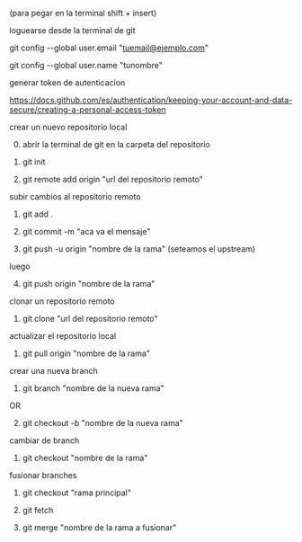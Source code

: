 (para pegar en la terminal shift + insert)


loguearse desde la terminal de git

git config --global user.email "tuemail@ejemplo.com"

git config --global user.name "tunombre"


generar token de autenticacion

https://docs.github.com/es/authentication/keeping-your-account-and-data-secure/creating-a-personal-access-token




crear un nuevo repositorio local

0) abrir la terminal de git en la carpeta del repositorio

1) git init 

2) git remote add origin "url del repositorio remoto"




subir cambios al repositorio remoto

1) git add .  

2) git commit -m "aca va el mensaje"

3) git push -u origin "nombre de la rama" (seteamos el upstream)

luego

4) git push origin "nombre de la rama" 



clonar un repositorio remoto

1) git clone "url del repositorio remoto"



actualizar el repositorio local 

1) git pull origin "nombre de la rama"  



crear una nueva branch 

1) git branch "nombre de la nueva rama"

OR

2) git checkout -b  "nombre de la nueva rama"




cambiar de branch

1) git checkout "nombre de la rama"



fusionar branches

1) git checkout "rama principal"

2) git fetch 

3) git merge "nombre de la rama a fusionar" 







